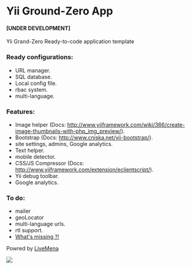 Yii Ground-Zero App 
=========
#### [UNDER DEVELOPMENT]

Yii Grand-Zero Ready-to-code application template



### Ready configurations:
- URL manager.
- SQL database.
- Local config file.
- rbac system.
- multi-language.

### Features:
- Image helper (Docs: http://www.yiiframework.com/wiki/366/create-image-thumbnails-with-php_img_preview/).
- Bootstrap (Docs: http://www.cniska.net/yii-bootstrap/).
- site settings, admins, Google analytics.
- Text helper.
- mobile detector.
- CSS/JS Compressor (Docs: http://www.yiiframework.com/extension/eclientscript/).
- Yii debug toolbar.
- Google analytics.

### To do:
- mailer
- geoLocator
- multi-language urls.
- rtl support.
- [What's missing ?!](https://github.com/livemena/Yii-GZero/issues/new)

Powred by [LiveMena](https://livemena.com/)

![](http://www.livemena.com/img/LIVEmena_logo_new.png)


